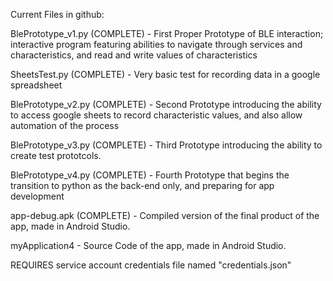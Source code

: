 Current Files in github:


BlePrototype_v1.py (COMPLETE) - First Proper Prototype of BLE interaction; interactive program featuring abilities to navigate through services and characteristics, and read and write values of characteristics

SheetsTest.py (COMPLETE) - Very basic test for recording data in a google spreadsheet

BlePrototype_v2.py (COMPLETE) - Second Prototype introducing the ability to access google sheets to record characteristic values, and also allow automation of the process

BlePrototype_v3.py (COMPLETE) - Third Prototype introducing the ability to create test prototcols.

BlePrototype_v4.py (COMPLETE) - Fourth Prototype that begins the transition to python as the back-end only, and preparing for app development

app-debug.apk (COMPLETE) - Compiled version of the final product of the app, made in Android Studio.

myApplication4 - Source Code of the app, made in Android Studio.


REQUIRES service account credentials file named "credentials.json"
